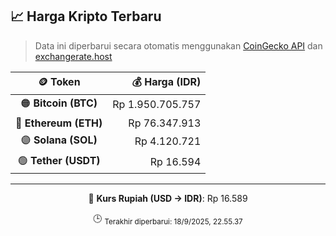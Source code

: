 

<!-- HARGA_KRIPTO -->
## 📈 Harga Kripto Terbaru

> Data ini diperbarui secara otomatis menggunakan [CoinGecko API](https://www.coingecko.com/) dan [exchangerate.host](https://exchangerate.host/)

<div align="center">

| 🪙 Token | 💰 Harga (IDR) |
|:------:|---------------:|
| 🟠 **Bitcoin (BTC)**   | Rp 1.950.705.757 |
| 🔵 **Ethereum (ETH)**  | Rp 76.347.913 |
| 🟣 **Solana (SOL)**    | Rp 4.120.721 |
| 🟢 **Tether (USDT)**   | Rp 16.594 |

---

💱 **Kurs Rupiah (USD → IDR)**: Rp 16.589

🕒 <sub>Terakhir diperbarui: 18/9/2025, 22.55.37</sub>

</div>
<!-- /HARGA_KRIPTO -->